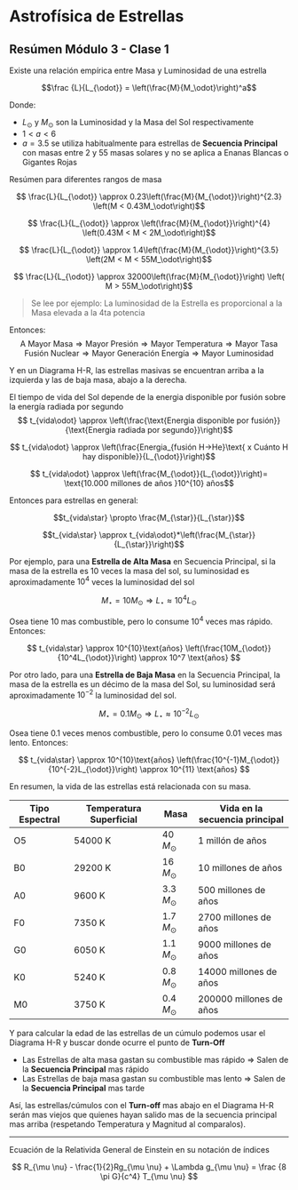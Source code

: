 # Astrofísica de Estrellas 
## Resúmen Módulo 3 - Clase 1

Existe una relación empírica entre Masa y Luminosidad de una estrella

$$\frac {L}{L_{\odot}} = \left(\frac{M}{M_\odot}\right)^a$$

Donde:
- $L_{\odot}$ y $M_{\odot}$ son la Luminosidad y la Masa del Sol respectivamente
- $1 < a < 6$
- $a = 3.5$ se utiliza habitualmente para estrellas de **Secuencia Principal** con masas entre 2 y 55 masas solares y no se aplica a Enanas Blancas o Gigantes Rojas

Resúmen para diferentes rangos de masa

$$ \frac{L}{L_{\odot}} \approx 0.23\left(\frac{M}{M_{\odot}}\right)^{2.3} \left(M < 0.43M_\odot\right)$$

$$ \frac{L}{L_{\odot}} \approx \left(\frac{M}{M_{\odot}}\right)^{4} \left(0.43M < M < 2M_\odot\right)$$

$$ \frac{L}{L_{\odot}} \approx 1.4\left(\frac{M}{M_{\odot}}\right)^{3.5} \left(2M < M < 55M_\odot\right)$$

$$ \frac{L}{L_{\odot}} \approx 32000\left(\frac{M}{M_{\odot}}\right) \left( M > 55M_\odot\right)$$

>Se lee por ejemplo: La luminosidad de la Estrella es proporcional a la Masa elevada a la 4ta potencia

Entonces:
$$\text{A Mayor Masa} \Rightarrow \text{Mayor Presión}\Rightarrow\text{Mayor Temperatura}\Rightarrow\text{Mayor Tasa Fusión Nuclear}\Rightarrow\text{Mayor Generación Energía}\Rightarrow\text{Mayor Luminosidad}$$

Y en un Diagrama H-R, las estrellas masivas se encuentran arriba a la izquierda y las de baja masa, abajo a la derecha.

El tiempo de vida del Sol depende de la energia disponible por fusión sobre la energía radiada por segundo
$$ t_{vida\odot} \approx \left(\frac{\text{Energia disponible por fusión}}{\text{Energia radiada por segundo}}\right)$$

$$ t_{vida\odot} \approx \left(\frac{Energia_{fusión H->He}\text{ x Cuánto H hay disponible}}{L_{\odot}}\right)$$

$$ t_{vida\odot} \approx \left(\frac{M_{\odot}}{L_{\odot}}\right)= \text{10.000 millones de años }10^{10} años$$

Entonces para estrellas en general:

$$t_{vida\star}  \propto \frac{M_{\star}}{L_{\star}}$$

$$t_{vida\star}  \approx  t_{vida\odot}*\left(\frac{M_{\star}}{L_{\star}}\right)$$

Por ejemplo, para una **Estrella de Alta Masa** en Secuencia Principal, si la masa de la estrella es 10 veces la masa del sol, su luminosidad es aproximadamente $10^{4}$ veces la luminosidad del sol

$$ M_{\star}=10M_{\odot} \Rightarrow L_{\star}\approx 10^4L_{\odot} $$

Osea tiene $10$ mas combustible, pero lo consume $10^4$ veces mas rápido. Entonces:

$$
t_{vida\star} \approx 10^{10}\text{años} \left(\frac{10M_{\odot}}{10^4L_{\odot}}\right) \approx 10^7 \text{años}
$$

Por otro lado, para una **Estrella de Baja Masa** en la Secuencia Principal, la masa de la estrella es un décimo de la masa del Sol, su luminosidad será aproximadamente $10^{-2}$ la luminosidad del sol.


$$ M_{\star}=0.1M_{\odot} \Rightarrow L_{\star}\approx 10^{-2}L_{\odot} $$

Osea tiene 0.1 veces menos combustible, pero lo consume 0.01 veces mas lento. Entonces:

$$
t_{vida\star} \approx 10^{10}\text{años} \left(\frac{10^{-1}M_{\odot}}{10^{-2}L_{\odot}}\right) \approx 10^{11} \text{años}
$$

En resumen, la vida de las estrellas está relacionada con su masa.

| **Tipo Espectral** | **Temperatura Superficial** | **Masa**        | **Vida en la secuencia principal**     |
|--------------------|-----------------------------|-----------------|---------------------------------------|
| O5                 | 54000 K                     | 40 $M_\odot$    | 1 millón de años                     |
| B0                 | 29200 K                     | 16 $M_\odot$    | 10 millones de años                  |
| A0                 | 9600 K                      | 3.3 $M_\odot$   | 500 millones de años                 |
| F0                 | 7350 K                      | 1.7 $M_\odot$   | 2700 millones de años                |
| G0                 | 6050 K                      | 1.1 $M_\odot$   | 9000 millones de años                |
| K0                 | 5240 K                      | 0.8 $M_\odot$   | 14000 millones de años               |
| M0                 | 3750 K                      | 0.4 $M_\odot$   | 200000 millones de años              |

Y para calcular la edad de las estrellas de un cúmulo podemos usar el Diagrama H-R y buscar donde ocurre  el punto de  **Turn-Off**

- Las Estrellas de alta masa gastan su combustible mas rápido => Salen de la **Secuencia Principal** mas rápido
- Las Estrellas de baja masa gastan su combustible mas lento => Salen de la  **Secuencia Principal** mas tarde

Así, las estrellas/cúmulos con el **Turn-off** mas abajo en el Diagrama H-R serán mas viejos que quienes hayan salido mas de la secuencia principal mas arriba (respetando Temperatura y Magnitud al comparalos).






---
Ecuación de la Relativida General de Einstein en su notación de índices

$$ R_{\mu \nu} - \frac{1}{2}Rg_{\mu \nu} + \Lambda g_{\mu \nu} = \frac {8 \pi G}{c^4} T_{\mu \nu} $$
